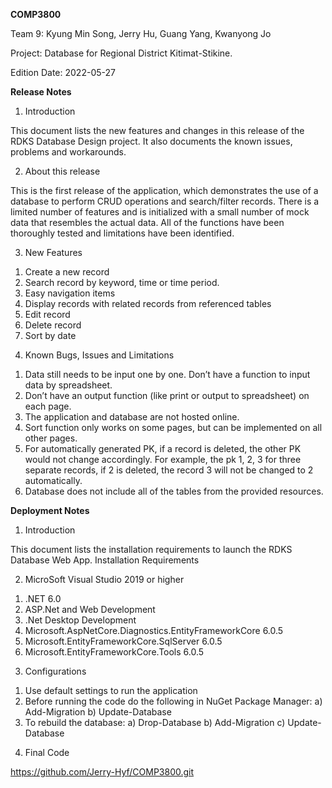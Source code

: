 **COMP3800**

Team 9: Kyung Min Song, Jerry Hu, Guang Yang, Kwanyong Jo

Project: Database for Regional District Kitimat-Stikine.

Edition Date: 2022-05-27


**Release Notes**
1. Introduction

This document lists the new features and changes in this release of the RDKS Database Design project. It also documents the known issues, problems and workarounds.

2. About this release

This is the first release of the application, which demonstrates the use of a database to perform CRUD operations and search/filter records. There is a limited number of features and is initialized with a small number of mock data that resembles the actual data. All of the functions have been thoroughly tested and limitations have been identified.

3. New Features 
1) Create a new record
2) Search record by keyword, time or time period.
3) Easy navigation items
4) Display records with related records from referenced tables
5) Edit record
6) Delete record
7) Sort by date 

4. Known Bugs, Issues and Limitations
1) Data still needs to be input one by one. Don’t have a function to input data by spreadsheet.
2) Don’t have an output function (like print or output to spreadsheet) on each page.
3) The application and database are not hosted online.
4) Sort function only works on some pages, but can be implemented on all other pages.
5) For automatically generated PK, if a record is deleted, the other PK would not change accordingly. For example, the pk 1, 2, 3 for three separate records, if 2 is deleted, the record 3 will not be changed to 2 automatically.
6) Database does not include all of the tables from the provided resources.


**Deployment Notes**
1. Introduction

This document lists the installation requirements to launch the RDKS Database Web App.
Installation Requirements

2. MicroSoft Visual Studio 2019 or higher
1) .NET 6.0
2) ASP.Net and Web Development 
3) .Net Desktop Development
4) Microsoft.AspNetCore.Diagnostics.EntityFrameworkCore 6.0.5
5) Microsoft.EntityFrameworkCore.SqlServer 6.0.5
6) Microsoft.EntityFrameworkCore.Tools 6.0.5

3. Configurations 

1) Use default settings to run the application
2) Before running the code do the following in NuGet Package Manager:
	  a) Add-Migration <migration-file-name>
	  b) Update-Database <migration-file-name>
3) To rebuild the database:
	  a) Drop-Database
	  b) Add-Migration <migration-file-name>
	  c) Update-Database <migration-file-name>

4. Final Code 

https://github.com/Jerry-Hyf/COMP3800.git
